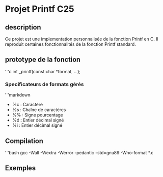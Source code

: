 # Projet Printf C25

## description
Ce projet est une implementation personnalisée de la fonction Printf en C.
Il reproduit certaines fonctionnalités de la fonction Printf standard.

## prototype de la fonction
'''c
int _printf(const char *format, ...);

### Specificateurs de formats gérés
'''markdown

- %c : Caractère
- %s : Chaîne de caractères
- %% : Signe pourcentage
- %d : Entier décimal signé
- %i : Entier décimal signé

## Compilation
'''bash
gcc -Wall -Wextra -Werror -pedantic -std=gnu89 -Wno-format *.c

## Exemples



